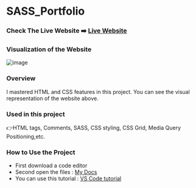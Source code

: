# SASS_Portfolio

### Check The Live Website ➡️ [Live Website](https://sekunev.github.io/Projects/25_Bootstrap-Web-Page/)

### Visualization of the Website

![image](https://user-images.githubusercontent.com/101554737/188306721-ee77dd45-be6b-49f9-affc-84b7f0ea392c.png)

### Overview

I mastered HTML and CSS features in this project. You can see the visual representation of the website above.

### Used in this project

👉HTML tags, Comments, SASS, CSS styling, CSS Grid, Media Query Positioning,etc.

### How to Use the Project

- First download a code editor
- Second open the files : [My Docs](https://github.com/Sekunev/Projects/tree/main/22_SASS_Portfolio)
- You can use this tutorial : [VS Code tutorial](https://www.youtube.com/watch?v=fJEbVCrEMSE)
